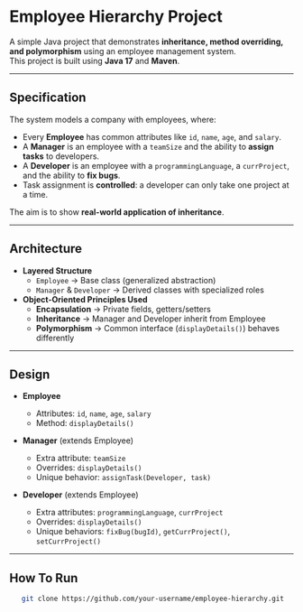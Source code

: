 # Employee Hierarchy Project

A simple Java project that demonstrates **inheritance, method overriding, and polymorphism** using an employee management system.  
This project is built using **Java 17** and **Maven**.

---

## Specification

The system models a company with employees, where:
- Every **Employee** has common attributes like `id`, `name`, `age`, and `salary`.
- A **Manager** is an employee with a `teamSize` and the ability to **assign tasks** to developers.
- A **Developer** is an employee with a `programmingLanguage`, a `currProject`, and the ability to **fix bugs**.
- Task assignment is **controlled**: a developer can only take one project at a time.

The aim is to show **real-world application of inheritance**.

---

## Architecture

- **Layered Structure**
    - `Employee` → Base class (generalized abstraction)
    - `Manager` & `Developer` → Derived classes with specialized roles
- **Object-Oriented Principles Used**
    - **Encapsulation** → Private fields, getters/setters
    - **Inheritance** → Manager and Developer inherit from Employee
    - **Polymorphism** → Common interface (`displayDetails()`) behaves differently

---

##  Design

- **Employee**
    - Attributes: `id`, `name`, `age`, `salary`
    - Method: `displayDetails()`

- **Manager** (extends Employee)
    - Extra attribute: `teamSize`
    - Overrides: `displayDetails()`
    - Unique behavior: `assignTask(Developer, task)`

- **Developer** (extends Employee)
    - Extra attributes: `programmingLanguage`, `currProject`
    - Overrides: `displayDetails()`
    - Unique behaviors: `fixBug(bugId)`, `getCurrProject()`, `setCurrProject()`

---

## How To Run

``` bash 
   git clone https://github.com/your-username/employee-hierarchy.git
```




